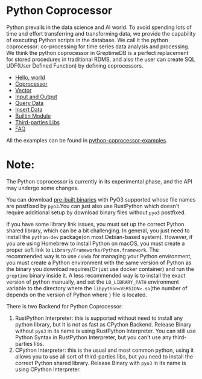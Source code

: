 # Python Coprocessor

Python prevails in the data science and AI world. To avoid spending lots of time and effort transferring and transforming data, we provide the capability of executing Python scripts in the database. We call it the python coprocessor: co-processing for time series data analysis and processing.
We think the python coprocessor in GreptimeDB is a perfect replacement for stored procedures in traditional RDMS, and also the user can create SQL UDF(User Defined Function) by defining coprocessors.

* [Hello, world](./hello.md)
* [Coprocessor](./coprocessor.md)
* [Vector](./vector.md)
* [Input and Output](./io.md)
* [Query Data](./query-data.md)
* [Insert Data](./insert-data.md)
* [Builtin Module](./builtins.md)
* [Third-parties Libs](./third-parties.md)
* [FAQ](./faq.md)

All the examples can be found in [python-coprocessor-examples](https://github.com/GreptimeTeam/python-coprocessor-examples).

# Note:
The Python coprocessor is currently in its experimental phase, and the API may undergo some changes.

You can download [pre-built binaries](https://github.com/GreptimeTeam/greptimedb/releases) with PyO3 supported whose file names are postfixed by `pyo3`.You can just also use RustPython which doesn't require additional setup by download binary files without `pyo3` postfixed.

If you have some library link issues,  you must set up the correct Python shared library, which can be a bit challenging. In general, you just need to install the `python-dev` package(on most Debian-based system). However, if you are using Homebrew to install Python on macOS, you must create a proper soft link to `Library/Frameworks/Python.framework`.
The recommended way is to use `conda` for managing your Python environment, you must create a Python environment with the same version of Python as the binary you download requires(Or just use docker container) and run the `greptime` binary inside it. A less recommended way is to install the exact version of python manually, and set the `LD_LIBRARY_PATH` environment variable to the directory where the `libpython<VERSION>.so`(the number of <VERSION> depends on the version of Python where ) file is located.

There is two Backend for Python Coprocessor:
1. RustPython Interpreter: this is supported without need to install any python library, but it is not as fast as CPython Backend. Release Binary without `pyo3` in its name is using RustPython Interpreter. You can still use Python Syntax in RustPython Interpreter, but you can't use any third-parties libs.
2. CPython Interpreter: this is the usual and most common python, using it allows you to use all sort of third-parties libs, but you need to install the correct Python shared library. Release Binary with `pyo3` in its name is using CPython Interpreter.